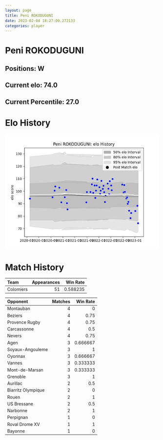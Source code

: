 ```yaml
---  
layout: page  
title: Peni ROKODUGUNI  
date: 2023-02-04 18:27:09.272133  
categories: player  
---
```

# Peni ROKODUGUNI

## Positions: W

## Current elo: 74.0

## Current Percentile: 27.0

# Elo History


![elo history](history_PeniROKODUGUNI.png)
# Match History


| Team      |   Appearances |   Win Rate |
|:----------|--------------:|-----------:|
| Colomiers |            51 |   0.588235 |

| Opponent           |   Matches |   Win Rate |
|:-------------------|----------:|-----------:|
| Montauban          |         4 |   0        |
| Beziers            |         4 |   0.75     |
| Provence Rugby     |         4 |   0.75     |
| Carcassonne        |         4 |   0.5      |
| Nevers             |         4 |   0.75     |
| Agen               |         3 |   0.666667 |
| Soyaux-Angouleme   |         3 |   1        |
| Oyonnax            |         3 |   0.666667 |
| Vannes             |         3 |   0.333333 |
| Mont-de-Marsan     |         3 |   0.333333 |
| Grenoble           |         3 |   1        |
| Aurillac           |         2 |   0.5      |
| Biarritz Olympique |         2 |   0        |
| Rouen              |         2 |   1        |
| US Bressane        |         2 |   0.5      |
| Narbonne           |         2 |   1        |
| Perpignan          |         1 |   0        |
| Roval Drome XV     |         1 |   1        |
| Bayonne            |         1 |   0        |